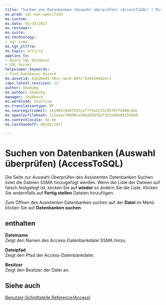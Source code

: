 ```yaml
---
title: "Suchen von Datenbanken (Auswahl überprüfen) (AccessToSQL) | Microsoft Docs"
ms.prod: sql-non-specified
ms.custom: 
ms.date: 01/19/2017
ms.reviewer: 
ms.suite: 
ms.technology:
- sql-ssma
ms.tgt_pltfrm: 
ms.topic: article
applies_to:
- Azure SQL Database
- SQL Server
helpviewer_keywords:
- Find Databases Wizard
ms.assetid: 62e20e03-50cc-4ac8-8072-524d194d2ec3
caps.latest.revision: 13
author: Shamikg
ms.author: Shamikg
manager: jhubbard
ms.workload: Inactive
ms.translationtype: MT
ms.sourcegitcommit: 1419847dd47435cef775a2c55c0578ff4406cddc
ms.openlocfilehash: 121eaac78860ce58d2028f62f352e66e951558b9
ms.contentlocale: de-de
ms.lasthandoff: 08/02/2017

---
```

# <a name="find-databases-wizard-verify-selection-accesstosql"></a>Suchen von Datenbanken (Auswahl überprüfen) (AccessToSQL)
Die Seite zur Auswahl Überprüfen des Assistenten Datenbanken Suchen listet die Dateien SSMA hinzugefügt werden. Wenn die Liste der Dateien auf falsch festgelegt ist, klicken Sie auf **wieder** so ändern Sie die Liste. Klicken Sie andernfalls auf **Fertig stellen** Dateien hinzufügen.  
  
Zum Öffnen des Assistenten Datenbanken suchen auf der **Datei** im Menü klicken Sie auf **Datenbanken suchen**.  
  
## <a name="options"></a>enthalten  
**Dateiname**  
Zeigt den Namen des Access-Datenbankdatei SSMA hinzu.  
  
**Dateipfad**  
Zeigt den Pfad der Access-Datenbankdatei.  
  
**Besitzer**  
Zeigt den Besitzer der Datei an.  
  
## <a name="see-also"></a>Siehe auch  
[Benutzer-Schnittstelle Reference(Access)](http://msdn.microsoft.com/en-us/af24c303-4a41-449b-9c86-d6558a97e839)  
  

